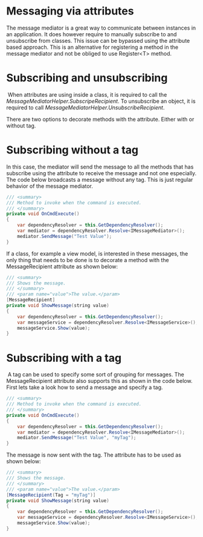 # Messaging via attributes

The message mediator is a great way to communicate between instances in an application. It does however require to manually subscribe to and unsubscribe from classes. This issue can be bypassed using the attribute based approach. This is an alternative for registering a method in the message mediator and not be obliged to use Register\<T\> method.

# Subscribing and unsubscribing

 When attributes are using inside a class, it is required to call the *MessageMediatorHelper.SubscripeRecipient*. To unsubscribe an object, it is required to call *MessageMediatorHelper.UnsubscribeRecipient*.

There are two options to decorate methods with the attribute. Either with or without tag.

# Subscribing without a tag

In this case, the mediator will send the message to all the methods that has subscribe using the attribute to receive the message and not one especially. The code below broadcasts a message without any tag. This is just regular behavior of the message mediator.

``` {.java data-syntaxhighlighter-params="brush: java; gutter: false; theme: Confluence" data-theme="Confluence" style="brush: java; gutter: false; theme: Confluence"}
/// <summary>
/// Method to invoke when the command is executed.
/// </summary>
private void OnCmdExecute()
{
    var dependencyResolver = this.GetDependencyResolver();
    var mediator = dependencyResolver.Resolve<IMessageMediator>();
    mediator.SendMessage("Test Value");
}
```

If a class, for example a view model, is interested in these messages, the only thing that needs to be done is to decorate a method with the MessageRecipient attribute as shown below:

``` {.java data-syntaxhighlighter-params="brush: java; gutter: false; theme: Confluence" data-theme="Confluence" style="brush: java; gutter: false; theme: Confluence"}
/// <summary>
/// Shows the message.
/// </summary>
/// <param name="value">The value.</param>
[MessageRecipient]
private void ShowMessage(string value)
{
    var dependencyResolver = this.GetDependencyResolver();
    var messageService = dependencyResolver.Resolve<IMessageService>();
    messageService.Show(value);
}
```

# Subscribing with a tag

 A tag can be used to specify some sort of grouping for messages. The MessageRecipient attribute also supports this as shown in the code below. First lets take a look how to send a message and specify a tag.

``` {.java data-syntaxhighlighter-params="brush: java; gutter: false; theme: Confluence" data-theme="Confluence" style="brush: java; gutter: false; theme: Confluence"}
/// <summary>
/// Method to invoke when the command is executed.
/// </summary>
private void OnCmdExecute()
{
    var dependencyResolver = this.GetDependencyResolver();
    var mediator = dependencyResolver.Resolve<IMessageMediator>();
    mediator.SendMessage("Test Value", "myTag");
}
```

The message is now sent with the tag. The attribute has to be used as shown below:

``` {.java data-syntaxhighlighter-params="brush: java; gutter: false; theme: Confluence" data-theme="Confluence" style="brush: java; gutter: false; theme: Confluence"}
/// <summary>
/// Shows the message.
/// </summary>
/// <param name="value">The value.</param>
[MessageRecipient(Tag = "myTag")]
private void ShowMessage(string value)
{
    var dependencyResolver = this.GetDependencyResolver();
    var messageService = dependencyResolver.Resolve<IMessageService>();
    messageService.Show(value);
}
```
